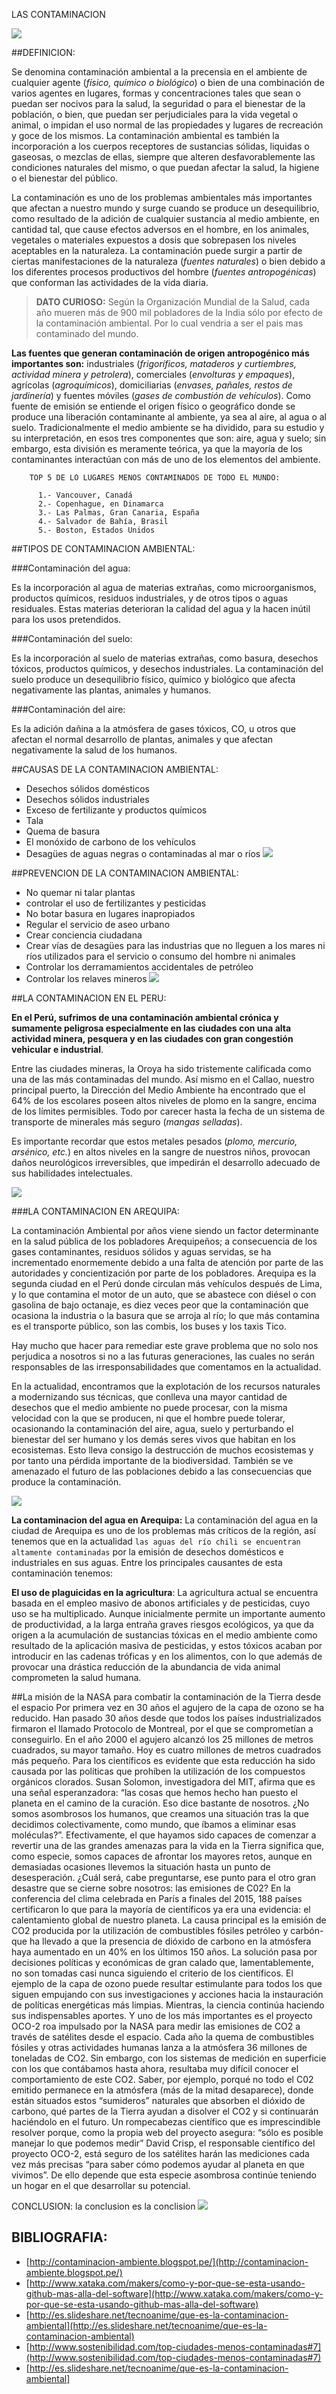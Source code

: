 ﻿LAS CONTAMINACION

![](http://files.seresvivosmovera.webnode.es/200000102-03a2d049bd/contaminacion%201[1].jpg)

##DEFINICION:

Se denomina contaminación ambiental a la precensia en el ambiente de cualquier agente (*físico, químico o biológico*) o bien de una combinación de varios agentes en lugares, formas y concentraciones tales que sean o puedan ser nocivos para la salud, la seguridad o para el bienestar de la población, o bien, que puedan ser perjudiciales para la vida vegetal o animal, o impidan el uso normal de las propiedades y lugares de recreación y goce de los mismos. La contaminación ambiental es también la incorporación a los cuerpos receptores de sustancias sólidas, liquidas o gaseosas, o mezclas de ellas, siempre que alteren desfavorablemente las condiciones naturales del mismo, o que puedan afectar la salud, la higiene o el bienestar del público.

La contaminación es uno de los problemas ambientales más importantes que afectan a nuestro mundo y surge cuando se produce un desequilibrio, como resultado de la adición de cualquier sustancia al medio ambiente, en cantidad tal, que cause efectos adversos en el hombre, en los animales, vegetales o materiales expuestos a dosis que sobrepasen los niveles aceptables en la naturaleza.
La contaminación puede surgir a partir de ciertas manifestaciones de la naturaleza (*fuentes naturales*) o bien debido a los diferentes procesos productivos del hombre (*fuentes antropogénicas*) que conforman las actividades de la vida diaria.

>**DATO CURIOSO:**
>Según la Organización Mundial de la Salud, cada año mueren más de 900 mil pobladores de la India sólo por efecto de la contaminación ambiental. Por lo cual vendria a ser el pais mas contaminado del mundo. 

**Las fuentes que generan contaminación de origen antropogénico más importantes son:** industriales (*frigoríficos, mataderos y curtiembres, actividad minera y petrolera*), comerciales (*envolturas y empaques*), agrícolas (*agroquímicos*), domiciliarias (*envases, pañales, restos de jardinería*) y fuentes móviles (*gases de combustión de vehículos*). Como fuente de emisión se entiende el origen físico o geográfico donde se produce una liberación contaminante al ambiente, ya sea al aire, al agua o al suelo. Tradicionalmente el medio ambiente se ha dividido, para su estudio y su interpretación, en esos tres componentes que son: aire, agua y suelo; sin embargo, esta división es meramente teórica, ya que la mayoría de los contaminantes interactúan con más de uno de los elementos del ambiente.

```
    TOP 5 DE LO LUGARES MENOS CONTAMINADOS DE TODO EL MUNDO:
    
      1.- Vancouver, Canadá
      2.- Copenhague, en Dinamarca
      3.- Las Palmas, Gran Canaria, España
      4.- Salvador de Bahía, Brasil
      5.- Boston, Estados Unidos
```

##TIPOS DE CONTAMINACION AMBIENTAL:

###Contaminación del agua: 

Es la incorporación al agua de materias extrañas, como microorganismos, productos químicos, residuos industriales, y de otros tipos o aguas residuales. Estas materias deterioran la calidad del agua y la hacen inútil para los usos pretendidos.

###Contaminación del suelo: 

Es la incorporación al suelo de materias extrañas, como basura, desechos tóxicos, productos químicos, y desechos industriales. La contaminación del suelo produce un desequilibrio físico, químico y biológico que afecta negativamente las plantas, animales y humanos.

###Contaminación del aire: 

Es la adición dañina a la atmósfera de gases tóxicos, CO, u otros que afectan el normal desarrollo de plantas, animales y que afectan negativamente la salud de los humanos.

##CAUSAS DE LA CONTAMINACION AMBIENTAL:

- Desechos sólidos domésticos
- Desechos sólidos industriales
- Exceso de fertilizante y productos químicos
- Tala
- Quema de basura
- El monóxido de carbono de los vehículos
- Desagües de aguas negras o contaminadas al mar o ríos
![](http://static.latercera.com/20150727/2156257.jpg)

##PREVENCION DE LA CONTAMINACION AMBIENTAL:

- No quemar ni talar plantas
- controlar el uso de fertilizantes y pesticidas
- No botar basura en lugares inapropiados
- Regular el servicio de aseo urbano
- Crear conciencia ciudadana
- Crear vías de desagües para las industrias que no lleguen a los mares ni ríos utilizados para el servicio o consumo del hombre ni animales
- Controlar los derramamientos accidentales de petróleo
- Controlar los relaves mineros
![](http://rinconeducativo.org/contenidoextra/radiacio/MUNDO_SUCIO.jpg)

##LA CONTAMINACION EN EL PERU:

**En el Perú, sufrimos de una contaminación ambiental crónica y sumamente peligrosa especialmente en las ciudades con una alta actividad minera, pesquera y en las ciudades con gran congestión vehicular e industrial**.

Entre las ciudades mineras, la Oroya ha sido tristemente calificada como una de las más contaminadas del mundo. Así mismo en el Callao, nuestro principal puerto, la Dirección del Medio Ambiente ha encontrado que el 64% de los escolares poseen altos niveles de plomo en la sangre, encima de los límites permisibles. Todo por carecer hasta la fecha de un sistema de transporte de minerales más seguro (*mangas selladas*).

Es importante recordar que estos metales pesados (*plomo, mercurio, arsénico, etc.*) en altos niveles en la sangre de nuestros niños, provocan daños neurológicos irreversibles, que impedirán el desarrollo adecuado de sus habilidades intelectuales.

![](http://cde.peru.com/ovejanegra/uploads/2012/05/IMG_2874.jpg)

###LA CONTAMINACION EN AREQUIPA:

La contaminación Ambiental por años viene siendo un factor determinante en la salud pública de los pobladores Arequipeños; a consecuencia de los gases contaminantes, residuos sólidos y aguas servidas, se ha incrementado enormemente debido a una falta de atención por parte de las autoridades y concientización por parte de los pobladores. Arequipa es la segunda ciudad en el Perú donde circulan más vehículos después de Lima, y lo que contamina el motor de un auto, que se abastece con diésel o con gasolina de bajo octanaje, es diez veces peor que la contaminación que ocasiona la industria o la basura que se arroja al río; lo que más contamina es el transporte público, son las combis, los buses y los taxis Tico.

Hay mucho que hacer para remediar este grave problema que no solo nos perjudica a nosotros si no a las futuras generaciones, las cuales no serán responsables de las irresponsabilidades que comentamos en la actualidad.

En la actualidad, encontramos que la explotación de los recursos naturales a modernizando sus técnicas, que conlleva una mayor cantidad de desechos que el medio ambiente no puede procesar, con la misma velocidad con la que se producen, ni que el hombre puede tolerar, ocasionando la contaminación del aire, agua, suelo y perturbando el bienestar del ser humano y los demás seres vivos que habitan en los ecosistemas. Esto lleva consigo la destrucción de muchos ecosistemas y por tanto una pérdida importante de la biodiversidad. También se ve amenazado el futuro de las poblaciones debido a las consecuencias que produce la contaminación.

![](http://static.panoramio.com/photos/original/61834799.jpg)

  **La contaminacion del agua en Arequipa:** La contaminación del agua en la ciudad de Arequipa es uno de los problemas más críticos de la región, así tenemos que en la actualidad `las aguas del río chili se encuentran altamente contaminadas` por la emisión de desechos domésticos e industriales en sus aguas. Entre los principales causantes de esta contaminación tenemos:

  **El uso de plaguicidas en la agricultura**: La agricultura actual se encuentra basada en el empleo masivo de abonos artificiales y de pesticidas, cuyo uso se ha multiplicado. Aunque inicialmente permite un importante aumento de productividad, a la larga entraña graves riesgos ecológicos, ya que da origen a la acumulación de sustancias tóxicas en el medio ambiente como resultado de la aplicación masiva de pesticidas, y estos tóxicos acaban por introducir en las cadenas tróficas y en los alimentos, con lo que además de provocar una drástica reducción de la abundancia de vida animal comprometen la salud humana.

##La misión de la NASA para combatir la contaminación de la Tierra desde el espacio
Por primera vez en 30 años el agujero de la capa de ozono se ha reducido. Han pasado 30 años desde que todos los países industrializados firmaron el llamado Protocolo de Montreal, por el que se comprometían a conseguirlo. En el año 2000 el agujero alcanzó los 25 millones de metros cuadrados, su mayor tamaño. Hoy es cuatro millones de metros cuadrados más pequeño. Para los científicos es evidente que esta reducción ha sido causada por las políticas que prohíben la utilización de los compuestos orgánicos clorados. Susan Solomon, investigadora del MIT, afirma que es una señal esperanzadora: “las cosas que hemos hecho han puesto el planeta en el camino de la curación. Eso dice bastante de nosotros. ¿No somos asombrosos los humanos, que creamos una situación tras la que decidimos colectivamente, como mundo, que íbamos a eliminar esas moléculas?”. Efectivamente, el que hayamos sido capaces de comenzar a revertir una de las grandes amenazas para la vida en la Tierra significa que, como especie, somos capaces de afrontar los mayores retos, aunque en demasiadas ocasiones llevemos la situación hasta un punto de desesperación. ¿Cuál será, cabe preguntarse, ese punto para el otro gran desastre que se cierne sobre nosotros: las emisiones de C02?
En la conferencia del clima celebrada en París a finales del 2015, 188 países certificaron lo que para la mayoría de científicos ya era una evidencia: el calentamiento global de nuestro planeta. La causa principal es la emisión de CO2 producida por la utilización de combustibles fósiles petróleo y carbón- que ha llevado a que la presencia de dióxido de carbono en la atmósfera haya aumentado en un 40% en los últimos 150 años. La solución pasa por decisiones políticas y económicas de gran calado que, lamentablemente, no son tomadas casi nunca siguiendo el criterio de los científicos. El ejemplo de la capa de ozono puede resultar estimulante para todos los que siguen empujando con sus investigaciones y acciones hacia la instauración de políticas energéticas más limpias.
Mientras, la ciencia continúa haciendo sus indispensables aportes. Y uno de los más importantes es el proyecto OCO-2 roa impulsado por la NASA para medir las emisiones de CO2 a través de satélites desde el espacio. Cada año la quema de combustibles fósiles y otras actividades humanas lanza a la atmósfera 36 millones de toneladas de CO2. Sin embargo, con los sistemas de medición en superficie con los que contábamos hasta ahora, resultaba muy difícil conocer el comportamiento de este CO2. Saber, por ejemplo, porqué no todo el C02 emitido permanece en la atmósfera (más de la mitad desaparece), donde están situados estos “sumideros” naturales que absorben el dióxido de carbono, qué partes de la Tierra ayudan a disolver el CO2 y si continuarán haciéndolo en el futuro. Un rompecabezas científico que es imprescindible resolver porque, como la propia web del proyecto asegura: “sólo es posible manejar lo que podemos medir”
David Crisp, el responsable científico del proyecto OCO-2, está seguro de los satélites harán las mediciones cada vez más precisas “para saber cómo podemos ayudar al planeta en que vivimos”. De ello depende que esta especie asombrosa continúe teniendo un hogar en el que desarrollar su potencial.

CONCLUSION:
la conclusion es la conclision
![](http://campusdata.uark.edu/resources/images/articles/2016-03-30_02-29-06-PMDavidCrisp.jpg)
 
## BIBLIOGRAFIA:
- [http://contaminacion-ambiente.blogspot.pe/](http://contaminacion-ambiente.blogspot.pe/)
- [http://www.xataka.com/makers/como-y-por-que-se-esta-usando-github-mas-alla-del-software](http://www.xataka.com/makers/como-y-por-que-se-esta-usando-github-mas-alla-del-software)
- [http://es.slideshare.net/tecnoanime/que-es-la-contaminacion-ambiental](http://es.slideshare.net/tecnoanime/que-es-la-contaminacion-ambiental)
- [http://www.sostenibilidad.com/top-ciudades-menos-contaminadas#7](http://www.sostenibilidad.com/top-ciudades-menos-contaminadas#7)
- [http://es.slideshare.net/tecnoanime/que-es-la-contaminacion-ambiental]
